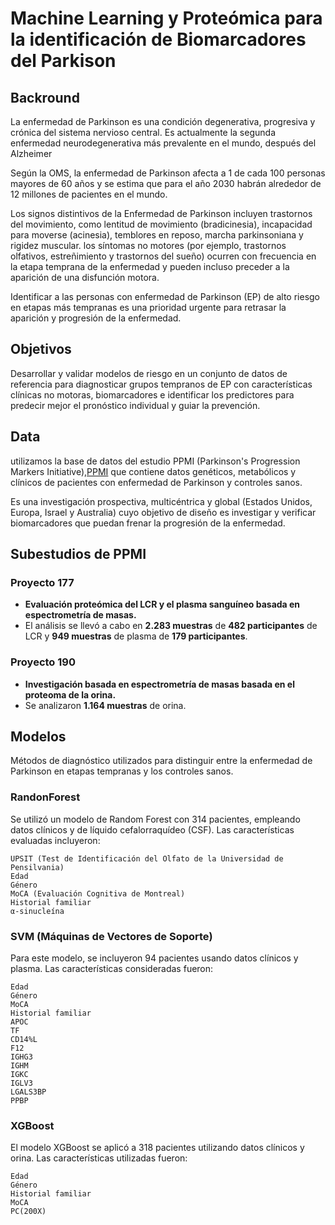 # Machine Learning y Proteómica para la identificación de Biomarcadores del Parkison

## Backround

La enfermedad de Parkinson es una condición degenerativa, progresiva y crónica del sistema nervioso central. 
Es actualmente la segunda enfermedad neurodegenerativa más prevalente en el mundo, después del Alzheimer

Según la OMS, la enfermedad de Parkinson afecta a 1 de cada 100 personas mayores de 60 años y se estima que para el año 2030 habrán alrededor de 12 millones de pacientes en el mundo.

Los signos distintivos de la Enfermedad de Parkinson incluyen trastornos del movimiento, como lentitud de movimiento (bradicinesia), incapacidad para moverse (acinesia), temblores en reposo, marcha parkinsoniana y rigidez muscular. 
los síntomas no motores (por ejemplo, trastornos olfativos, estreñimiento y trastornos del sueño) ocurren con frecuencia en la etapa temprana de la enfermedad y pueden incluso preceder a la aparición de una disfunción motora. 

Identificar a las personas con enfermedad de Parkinson (EP) de alto riesgo en etapas más tempranas es una prioridad urgente para retrasar la aparición y progresión de la enfermedad.

## Objetivos

Desarrollar y validar modelos de riesgo en un conjunto de datos de referencia para diagnosticar grupos tempranos de EP con características clínicas no motoras, biomarcadores e identificar los predictores para predecir mejor el pronóstico individual y guiar la prevención.

## Data

utilizamos la base de datos del estudio PPMI (Parkinson's Progression Markers Initiative),[PPMI](http://www.ppmi-info.org) que contiene datos genéticos, metabólicos y clínicos de pacientes con enfermedad de Parkinson y controles sanos.

Es una investigación prospectiva, multicéntrica y global (Estados Unidos, Europa, Israel y Australia) cuyo objetivo de diseño es investigar y verificar biomarcadores que puedan frenar la progresión de la enfermedad.

## Subestudios de PPMI

### Proyecto 177

- **Evaluación proteómica del LCR y el plasma sanguíneo basada en espectrometría de masas.**
- El análisis se llevó a cabo en **2.283 muestras** de **482 participantes** de LCR y **949 muestras** de plasma de **179 participantes**.

### Proyecto 190

- **Investigación basada en espectrometría de masas basada en el proteoma de la orina.**
- Se analizaron **1.164 muestras** de orina.

## Modelos

Métodos de diagnóstico utilizados para distinguir entre la enfermedad de Parkinson en etapas tempranas y los controles sanos.

### RandonForest
Se utilizó un modelo de Random Forest con 314 pacientes, empleando datos clínicos y de líquido cefalorraquídeo (CSF). Las características evaluadas incluyeron:

    UPSIT (Test de Identificación del Olfato de la Universidad de Pensilvania)
    Edad
    Género
    MoCA (Evaluación Cognitiva de Montreal)
    Historial familiar
    α-sinucleína

### SVM (Máquinas de Vectores de Soporte)

Para este modelo, se incluyeron 94 pacientes usando datos clínicos y plasma. Las características consideradas fueron:

    Edad
    Género
    MoCA
    Historial familiar
    APOC
    TF
    CD14%L
    F12
    IGHG3
    IGHM
    IGKC
    IGLV3
    LGALS3BP
    PPBP
### XGBoost

El modelo XGBoost se aplicó a 318 pacientes utilizando datos clínicos y orina. Las características utilizadas fueron:

    Edad
    Género
    Historial familiar
    MoCA
    PC(200X)